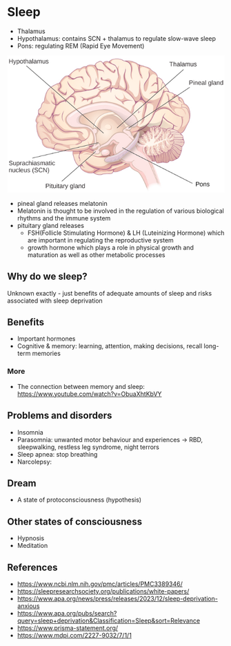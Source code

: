 # Sleep

- Thalamus
- Hypothalamus: contains SCN + thalamus to regulate slow-wave sleep
- Pons: regulating REM (Rapid Eye Movement)

![img.png](img.png)



- pineal gland releases melatonin
- Melatonin is thought to be involved in the regulation of various biological rhythms and the immune system
- pituitary gland releases 
  - FSH(Follicle Stimulating Hormone) & LH (Luteinizing Hormone) which are important in regulating the reproductive system
  - growth hormone which plays a role in physical growth and maturation as well as other metabolic processes

## Why do we sleep?

Unknown exactly - just benefits of adequate amounts of sleep and risks associated with sleep deprivation

## Benefits

- Important hormones
- Cognitive & memory: learning, attention, making decisions, recall long-term memories

### More

- The connection between memory and sleep: https://www.youtube.com/watch?v=ObuaXhtKbVY

## Problems and disorders

- Insomnia
- Parasomnia: unwanted motor behaviour and experiences -> RBD, sleepwalking, restless leg syndrome, night terrors
- Sleep apnea: stop breathing
- Narcolepsy: 

## Dream

- A state of protoconsciousness (hypothesis)

## Other states of consciousness

- Hypnosis
- Meditation

## References

- https://www.ncbi.nlm.nih.gov/pmc/articles/PMC3389346/
- https://sleepresearchsociety.org/publications/white-papers/
- https://www.apa.org/news/press/releases/2023/12/sleep-deprivation-anxious
- https://www.apa.org/pubs/search?query=sleep+deprivation&Classification=Sleep&sort=Relevance
- https://www.prisma-statement.org/
- https://www.mdpi.com/2227-9032/7/1/1